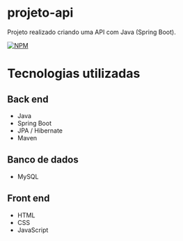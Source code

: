 # projeto-api
Projeto realizado criando uma API com Java (Spring Boot).

[![NPM](https://img.shields.io/npm/l/react)](https://github.com/FelipeFelixhub/projeto-api/blob/main/license) 

# Tecnologias utilizadas
## Back end
- Java
- Spring Boot
- JPA / Hibernate
- Maven

## Banco de dados
- MySQL

## Front end
- HTML
- CSS
- JavaScript  





